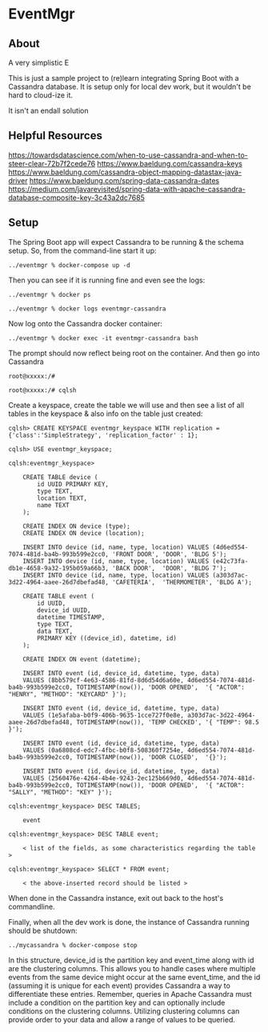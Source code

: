 # EventMgr

## About

A very simplistic E


This is just a sample project to (re)learn integrating Spring Boot with a Cassandra database.  It is setup only for local dev work, but it wouldn't be hard to cloud-ize it.

It isn't an endall solution

## Helpful Resources

https://towardsdatascience.com/when-to-use-cassandra-and-when-to-steer-clear-72b7f2cede76
https://www.baeldung.com/cassandra-keys
https://www.baeldung.com/cassandra-object-mapping-datastax-java-driver
https://www.baeldung.com/spring-data-cassandra-dates
https://medium.com/javarevisited/spring-data-with-apache-cassandra-database-composite-key-3c43a2dc7685

## Setup

The Spring Boot app will expect Cassandra to be running & the schema setup.  So, from the command-line start it up:

    ../eventmgr % docker-compose up -d

Then you can see if it is running fine and even see the logs:

    ../eventmgr % docker ps

    ../eventmgr % docker logs eventmgr-cassandra

Now log onto the Cassandra docker container:

    ../eventmgr % docker exec -it eventmgr-cassandra bash

The prompt should now reflect being root on the container.  And then go into Cassandra

    root@xxxxx:/#

    root@xxxxx:/# cqlsh

Create a keyspace, create the table we will use and then see a list of all tables in the keyspace & also info on the table just created:

    cqlsh> CREATE KEYSPACE eventmgr_keyspace WITH replication = {'class':'SimpleStrategy', 'replication_factor' : 1};

    cqlsh> USE eventmgr_keyspace;

    cqlsh:eventmgr_keyspace> 

        CREATE TABLE device (
            id UUID PRIMARY KEY,
            type TEXT,
            location TEXT,
            name TEXT
        );

        CREATE INDEX ON device (type);
        CREATE INDEX ON device (location);

        INSERT INTO device (id, name, type, location) VALUES (4d6ed554-7074-481d-ba4b-993b599e2cc0, 'FRONT DOOR', 'DOOR', 'BLDG 5');
        INSERT INTO device (id, name, type, location) VALUES (e42c73fa-db1e-4658-9a32-195b059a66b3, 'BACK DOOR',  'DOOR', 'BLDG 7');
        INSERT INTO device (id, name, type, location) VALUES (a303d7ac-3d22-4964-aaee-26d7dbefad48, 'CAFETERIA',  'THERMOMETER', 'BLDG A');

        CREATE TABLE event (
            id UUID,
            device_id UUID,
            datetime TIMESTAMP,
            type TEXT,
            data TEXT,
            PRIMARY KEY ((device_id), datetime, id)
        );

        CREATE INDEX ON event (datetime);

        INSERT INTO event (id, device_id, datetime, type, data)
        VALUES (8bb579cf-4e63-4586-81fd-8d6d54d6a60e, 4d6ed554-7074-481d-ba4b-993b599e2cc0, TOTIMESTAMP(now()), 'DOOR OPENED',  '{ "ACTOR": "HENRY", "METHOD": "KEYCARD" }');

        INSERT INTO event (id, device_id, datetime, type, data)
        VALUES (1e5afaba-b0f9-406b-9635-1cce727f0e8e, a303d7ac-3d22-4964-aaee-26d7dbefad48, TOTIMESTAMP(now()), 'TEMP CHECKED', '{ "TEMP": 98.5 }');

        INSERT INTO event (id, device_id, datetime, type, data)
        VALUES (0a6808cd-edc7-4fbc-b0f8-508360f7254e, 4d6ed554-7074-481d-ba4b-993b599e2cc0, TOTIMESTAMP(now()), 'DOOR CLOSED',  '{}');

        INSERT INTO event (id, device_id, datetime, type, data)
        VALUES (2560476e-4264-4b4e-9243-2ec125b669d0, 4d6ed554-7074-481d-ba4b-993b599e2cc0, TOTIMESTAMP(now()), 'DOOR OPENED',  '{ "ACTOR": "SALLY", "METHOD": "KEY" }');

    cqlsh:eventmgr_keyspace> DESC TABLES;

        event

    cqlsh:eventmgr_keyspace> DESC TABLE event;
    
        < list of the fields, as some characteristics regarding the table >

    cqlsh:eventmgr_keyspace> SELECT * FROM event;

        < the above-inserted record should be listed >

When done in the Cassandra instance, exit out back to the host's commandline.

Finally, when all the dev work is done, the instance of Cassandra running should be shutdown:

    ../mycassandra % docker-compose stop




In this structure, device_id is the partition key and event_time along with id are the clustering columns.
This allows you to handle cases where multiple events from the same device might occur at the same event_time, and the id (assuming it is unique for each event) provides Cassandra a way to differentiate these entries.
Remember, queries in Apache Cassandra must include a condition on the partition key and can optionally include conditions on the clustering columns. Utilizing clustering columns can provide order to your data and allow a range of values to be queried.